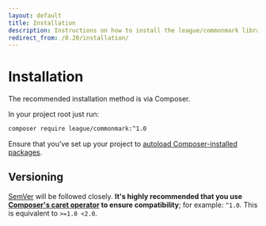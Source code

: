 ```yaml
---
layout: default
title: Installation
description: Instructions on how to install the league/commonmark library
redirect_from: /0.20/installation/
---
```


# Installation

The recommended installation method is via Composer.

In your project root just run:

~~~bash
composer require league/commonmark:^1.0
~~~

Ensure that you’ve set up your project to [autoload Composer-installed packages](https://getcomposer.org/doc/01-basic-usage.md#autoloading).

## Versioning

[SemVer](http://semver.org/) will be followed closely.  **It's highly recommended that you use [Composer's caret operator](https://getcomposer.org/doc/articles/versions.md#caret-version-range-) to ensure compatibility**; for example: `^1.0`.  This is equivalent to `>=1.0 <2.0`.
